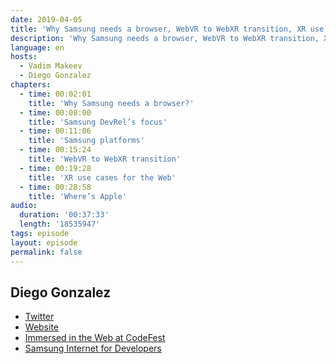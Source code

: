 ```yaml
---
date: 2019-04-05
title: 'Why Samsung needs a browser, WebVR to WebXR transition, XR use cases for the Web'
description: 'Why Samsung needs a browser, WebVR to WebXR transition, XR use cases for the Web.'
language: en
hosts:
  - Vadim Makeev
  - Diego Gonzalez
chapters:
  - time: 00:02:01
    title: 'Why Samsung needs a browser?'
  - time: 00:08:00
    title: 'Samsung DevRel’s focus'
  - time: 00:11:06
    title: 'Samsung platforms'
  - time: 00:15:24
    title: 'WebVR to WebXR transition'
  - time: 00:19:28
    title: 'XR use cases for the Web'
  - time: 00:28:58
    title: 'Where’s Apple'
audio:
  duration: '00:37:33'
  length: '18535947'
tags: episode
layout: episode
permalink: false
---
```


## Diego Gonzalez

- [Twitter](https://twitter.com/diekus)
- [Website](https://diek.us/)
- [Immersed in the Web at CodeFest](https://2019.codefest.ru/lecture/1402)
- [Samsung Internet for Developers](https://medium.com/samsung-internet-dev)
